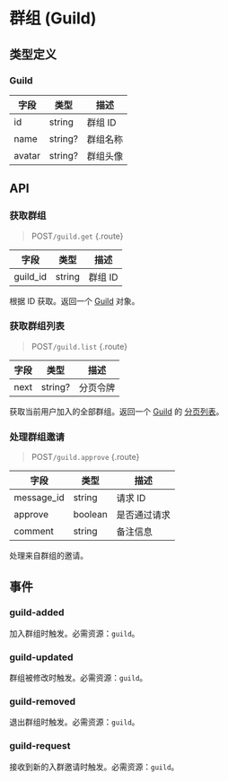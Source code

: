 # 群组 (Guild)

## 类型定义

### Guild

| 字段 | 类型 | 描述 |
| --- | --- | --- |
| id | string | 群组 ID |
| name | string? | 群组名称 |
| avatar | string? | 群组头像 |

## API

### 获取群组

> <badge>POST</badge>`/guild.get` {.route}

| 字段 | 类型 | 描述 |
| --- | --- | --- |
| guild_id | string | 群组 ID |

根据 ID 获取。返回一个 [Guild](#guild) 对象。

### 获取群组列表

> <badge>POST</badge>`/guild.list` {.route}

| 字段 | 类型 | 描述 |
| --- | --- | --- |
| next | string? | 分页令牌 |

获取当前用户加入的全部群组。返回一个 [Guild](#guild) 的 [分页列表](../protocol/api.md#分页)。

### 处理群组邀请

> <badge>POST</badge>`/guild.approve` {.route}

| 字段 | 类型 | 描述 |
| --- | --- | --- |
| message_id | string | 请求 ID |
| approve | boolean | 是否通过请求 |
| comment | string | 备注信息 |

处理来自群组的邀请。

## 事件

### guild-added

加入群组时触发。必需资源：`guild`。

### guild-updated

群组被修改时触发。必需资源：`guild`。

### guild-removed

退出群组时触发。必需资源：`guild`。

### guild-request

接收到新的入群邀请时触发。必需资源：`guild`。
